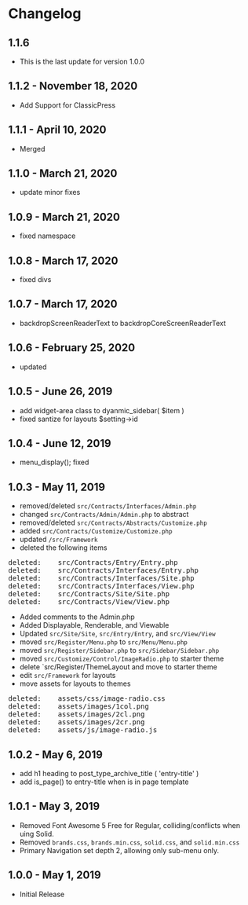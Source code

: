 # Changelog

## 1.1.6 
- This is the last update for version 1.0.0

## 1.1.2 - November 18, 2020
- Add Support for ClassicPress

## 1.1.1 - April 10, 2020
- Merged 

## 1.1.0 - March 21, 2020
- update minor fixes

## 1.0.9 - March 21, 2020
- fixed namespace

## 1.0.8 - March 17, 2020
- fixed divs

## 1.0.7 - March 17, 2020
- backdropScreenReaderText to backdropCoreScreenReaderText

## 1.0.6 - February 25, 2020
- updated

## 1.0.5 - June 26, 2019
- add widget-area class to dyanmic_sidebar( $item )
- fixed santize for layouts $setting->id

## 1.0.4 - June 12, 2019
- menu_display(); fixed

## 1.0.3 - May 11, 2019
- removed/deleted `src/Contracts/Interfaces/Admin.php`
- changed `src/Contracts/Admin/Admin.php` to abstract
- removed/deleted `src/Contracts/Abstracts/Customize.php`
- added `src/Contracts/Customize/Customize.php`
- updated `/src/Framework`
- deleted the following items
<pre>
deleted:    src/Contracts/Entry/Entry.php
deleted:    src/Contracts/Interfaces/Entry.php
deleted:    src/Contracts/Interfaces/Site.php
deleted:    src/Contracts/Interfaces/View.php
deleted:    src/Contracts/Site/Site.php
deleted:    src/Contracts/View/View.php
</pre>
- Added comments to the Admin.php
- Added Displayable, Renderable, and Viewable
- Updated `src/Site/Site`, `src/Entry/Entry`, and `src/View/View`
- moved `src/Register/Menu.php` to `src/Menu/Menu.php`
- moved `src/Register/Sidebar.php` to `src/Sidebar/Sidebar.php`
- moved `src/Customize/Control/ImageRadio.php` to starter theme
- delete `src/Register/ThemeLayout and move to starter theme
- edit `src/Framework` for layouts
- move assets for layouts to themes
<pre>
deleted:    assets/css/image-radio.css
deleted:    assets/images/1col.png
deleted:    assets/images/2cl.png
deleted:    assets/images/2cr.png
deleted:    assets/js/image-radio.js
</pre>


## 1.0.2 - May 6, 2019
- add h1 heading to post_type_archive_title ( 'entry-title' )
- add is_page() to entry-title when is in page template

## 1.0.1 - May 3, 2019
- Removed Font Awesome 5 Free for Regular, colliding/conflicts when uing Solid.
- Removed `brands.css`, `brands.min.css`, `solid.css`, and `solid.min.css`
- Primary Navigation set depth 2, allowing only sub-menu only.

## 1.0.0 - May 1, 2019
- Initial Release
